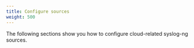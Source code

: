 ```yaml
---
title: Configure sources
weight: 500
---
```


The following sections show you how to configure cloud-related syslog-ng sources.